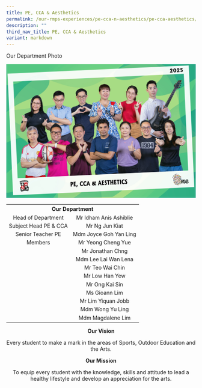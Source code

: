 ```yaml
---
title: PE, CCA & Aesthetics
permalink: /our-rmps-experiences/pe-cca-n-aesthetics/pe-cca-aesthetics/
description: ""
third_nav_title: PE, CCA & Aesthetics
variant: markdown
---
```

<p>Our Department Photo</p>
<img src="/images/Dept%202025/pe_cca_aesth_2025.jpg">
<table>
<tbody>
<tr>
<th style="text-align: center;" colspan="2">Our&nbsp;Department</th>
</tr>
<tr>
<td style="text-align: center;">Head of Department</td>
<td style="text-align: center;">Mr Idham Anis Ashiblie</td>
</tr>
<tr>
<td style="text-align: center;">Subject Head PE &amp; CCA</td>
<td style="text-align: center;">Mr Ng Jun Kiat</td>
</tr>
<tr>
<td style="text-align: center;">Senior Teacher PE</td>
<td style="text-align: center;">Mdm Joyce Goh Yan Ling</td>
</tr>
<tr>
<td style="text-align: center;">Members</td>
<td style="text-align: center;">Mr Yeong Cheng Yue</td>
</tr>
<tr>
<td style="text-align: center;">&nbsp;</td>
<td style="text-align: center;">Mr Jonathan Chng</td>
</tr>
<tr>
<td style="text-align: center;">&nbsp;</td>
<td style="text-align: center;">Mdm Lee Lai Wan Lena</td>
</tr>
<tr>
<td style="text-align: center;">&nbsp;</td>
<td style="text-align: center;">Mr Teo Wai Chin</td>
</tr>
<tr>
<td style="text-align: center;">&nbsp;</td>
<td style="text-align: center;">Mr Low Han Yew</td>
</tr>
<tr>
<td style="text-align: center;">&nbsp;</td>
<td style="text-align: center;">Mr Ong Kai Sin</td>
</tr>
<tr>
<td style="text-align: center;">&nbsp;</td>
<td style="text-align: center;">Ms Gioann Lim</td>
</tr>
	<tr>
<td style="text-align: center;">&nbsp;</td>
<td style="text-align: center;">Mr Lim Yiquan Jobb</td>
</tr>
<tr>
<td style="text-align: center;">&nbsp;</td>
<td style="text-align: center;">Mdm Wong Yu Ling</td>
</tr>
	<tr>
<td style="text-align: center;">&nbsp;</td>
<td style="text-align: center;">Mdm Magdalene Lim</td>
</tr>
</tbody>
</table>
<p style="text-align: center;"><strong>Our Vision</strong></p>
<p style="text-align: center;">Every student to make a mark in the areas of Sports, Outdoor Education and the Arts.</p>
<p style="text-align: center;"><strong>Our Mission</strong></p>
<p style="text-align: center;">To equip every student with the knowledge, skills and attitude to lead a healthy lifestyle and develop an appreciation for the arts.</p>